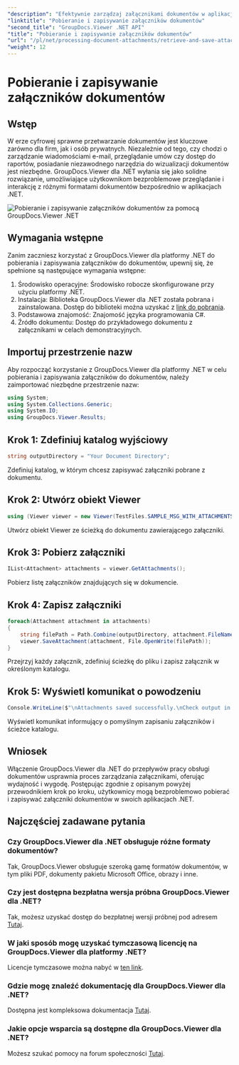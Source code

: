 ```yaml
---
"description": "Efektywnie zarządzaj załącznikami dokumentów w aplikacjach .NET przy użyciu GroupDocs.Viewer. Bezproblemowe pobieranie i zapisywanie załączników."
"linktitle": "Pobieranie i zapisywanie załączników dokumentów"
"second_title": "GroupDocs.Viewer .NET API"
"title": "Pobieranie i zapisywanie załączników dokumentów"
"url": "/pl/net/processing-document-attachments/retrieve-and-save-attachments/"
"weight": 12
---
```


# Pobieranie i zapisywanie załączników dokumentów

## Wstęp
W erze cyfrowej sprawne przetwarzanie dokumentów jest kluczowe zarówno dla firm, jak i osób prywatnych. Niezależnie od tego, czy chodzi o zarządzanie wiadomościami e-mail, przeglądanie umów czy dostęp do raportów, posiadanie niezawodnego narzędzia do wizualizacji dokumentów jest niezbędne. GroupDocs.Viewer dla .NET wyłania się jako solidne rozwiązanie, umożliwiające użytkownikom bezproblemowe przeglądanie i interakcję z różnymi formatami dokumentów bezpośrednio w aplikacjach .NET.

![Pobieranie i zapisywanie załączników dokumentów za pomocą GroupDocs.Viewer .NET](/viewer/processing-document-attachments/retrieve-and-save-document-attachments.png)

## Wymagania wstępne
Zanim zaczniesz korzystać z GroupDocs.Viewer dla platformy .NET do pobierania i zapisywania załączników do dokumentów, upewnij się, że spełnione są następujące wymagania wstępne:
1. Środowisko operacyjne: Środowisko robocze skonfigurowane przy użyciu platformy .NET.
2. Instalacja: Biblioteka GroupDocs.Viewer dla .NET została pobrana i zainstalowana. Dostęp do biblioteki można uzyskać z [link do pobrania](https://releases.groupdocs.com/viewer/net/).
3. Podstawowa znajomość: Znajomość języka programowania C#.
4. Źródło dokumentu: Dostęp do przykładowego dokumentu z załącznikami w celach demonstracyjnych.

## Importuj przestrzenie nazw
Aby rozpocząć korzystanie z GroupDocs.Viewer dla platformy .NET w celu pobierania i zapisywania załączników do dokumentów, należy zaimportować niezbędne przestrzenie nazw:
```csharp
using System;
using System.Collections.Generic;
using System.IO;
using GroupDocs.Viewer.Results;
```

## Krok 1: Zdefiniuj katalog wyjściowy
```csharp
string outputDirectory = "Your Document Directory";
```
Zdefiniuj katalog, w którym chcesz zapisywać załączniki pobrane z dokumentu.
## Krok 2: Utwórz obiekt Viewer
```csharp
using (Viewer viewer = new Viewer(TestFiles.SAMPLE_MSG_WITH_ATTACHMENTS))
```
Utwórz obiekt Viewer ze ścieżką do dokumentu zawierającego załączniki.
## Krok 3: Pobierz załączniki
```csharp
IList<Attachment> attachments = viewer.GetAttachments();
```
Pobierz listę załączników znajdujących się w dokumencie.
## Krok 4: Zapisz załączniki
```csharp
foreach(Attachment attachment in attachments)
{
    string filePath = Path.Combine(outputDirectory, attachment.FileName);  
    viewer.SaveAttachment(attachment, File.OpenWrite(filePath)); 
}
```
Przejrzyj każdy załącznik, zdefiniuj ścieżkę do pliku i zapisz załącznik w określonym katalogu.
## Krok 5: Wyświetl komunikat o powodzeniu
```csharp
Console.WriteLine($"\nAttachments saved successfully.\nCheck output in {outputDirectory}.");
```
Wyświetl komunikat informujący o pomyślnym zapisaniu załączników i ścieżce katalogu.

## Wniosek
Włączenie GroupDocs.Viewer dla .NET do przepływów pracy obsługi dokumentów usprawnia proces zarządzania załącznikami, oferując wydajność i wygodę. Postępując zgodnie z opisanym powyżej przewodnikiem krok po kroku, użytkownicy mogą bezproblemowo pobierać i zapisywać załączniki dokumentów w swoich aplikacjach .NET.
## Najczęściej zadawane pytania
### Czy GroupDocs.Viewer dla .NET obsługuje różne formaty dokumentów?
Tak, GroupDocs.Viewer obsługuje szeroką gamę formatów dokumentów, w tym pliki PDF, dokumenty pakietu Microsoft Office, obrazy i inne.
### Czy jest dostępna bezpłatna wersja próbna GroupDocs.Viewer dla .NET?
Tak, możesz uzyskać dostęp do bezpłatnej wersji próbnej pod adresem [Tutaj](https://releases.groupdocs.com/).
### W jaki sposób mogę uzyskać tymczasową licencję na GroupDocs.Viewer dla platformy .NET?
Licencje tymczasowe można nabyć w [ten link](https://purchase.groupdocs.com/temporary-license/).
### Gdzie mogę znaleźć dokumentację dla GroupDocs.Viewer dla .NET?
Dostępna jest kompleksowa dokumentacja [Tutaj](https://tutorials.groupdocs.com/viewer/net/).
### Jakie opcje wsparcia są dostępne dla GroupDocs.Viewer dla .NET?
Możesz szukać pomocy na forum społeczności [Tutaj](https://forum.groupdocs.com/c/viewer/9).